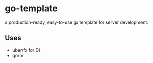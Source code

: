 # go-template

a production-ready, easy-to-use go template for server development.

## Uses
- uber/fx for DI
- gorm